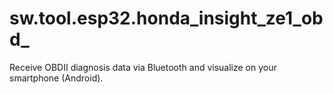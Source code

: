 # sw.tool.esp32.honda_insight_ze1_obd_
Receive OBDII diagnosis data via Bluetooth and visualize on your smartphone (Android).
